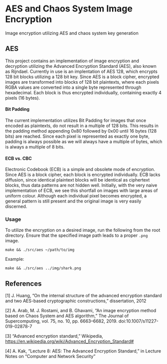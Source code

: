 # AES and Chaos System Image Encryption
Image encryption utilizing AES and chaos system key generation

## AES
This project contains an implementation of image encryption and decryption utilizing the Advanced Encryption Standard (AES), also known as Rijndael. Currently in use is an implentation of AES 128, which encrypts 128 bit blocks utilizing a 128 bit key.
Since AES is a block cipher, encrypted images are transformed into blocks of 128 bit plaintexts, where each pixels RGBA values are converted into a single byte represented through hexadecimal. Each block is thus encrypted individually, containing exactly 4 pixels (16 bytes).

#### Bit Padding
The current implementation utilizes Bit Padding for images that once encoded as plaintexts, do not result in a multiple of 128 bits. This results in the padding method appending 0x80 followed by 0x00 until 16 bytes (128 bits) are reached. Since each pixel is represented as exactly one byte, padding is always possible as we will always have a multiple of bytes, which is always a multiple of 8 bits.

#### ECB vs. CBC

Electronic Codebook (ECB) is a simple and obsolete mode of encryption. Since AES is a block cipher, each block is encrypted individually. ECB lacks diffusion, since identical plaintext blocks will be identical as ciphertext blocks, thus data patterns are not hidden well. Initially, with the very naive implementation of ECB, we see this shortfall on images with large areas of uniform colour. Although each individual pixel becomes encrypted, a general pattern is still present and the original image is very easily discerned.




### Usage
To utilize the encryption on a desired image, run the following from the root directory. Ensure that the specified image path leads to a proper `.png` image.
```
make && ./src/aes ~/path/to/img
```
Example:
```
make && ./src/aes ../img/shark.png
```




## References

[1] J. Huang, “On the internal structure of the advanced encryption standard and two AES-based cryptographic constructions,” dissertation, 2012 

[2] A. Arab, M. J. Rostami, and B. Ghavami, “An image encryption method based on Chaos System and AES algorithm,” The Journal of Supercomputing, vol. 75, no. 10, pp. 6663–6682, 2019. doi:10.1007/s11227-019-02878-7 

[3] “Advanced encryption standard,” Wikipedia, https://en.wikipedia.org/wiki/Advanced_Encryption_Standard#

[4] A. Kak, “Lecture 8: AES: The Advanced Encryption Standard,” in Lecture Notes on “Computer and Network Security” 
